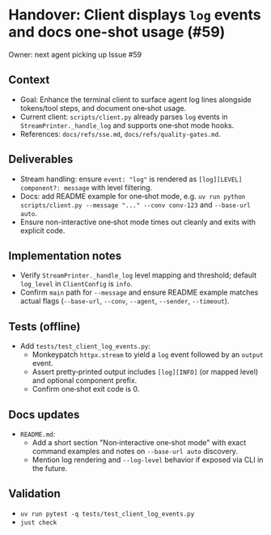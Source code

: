 # Handover: Client displays `log` events and docs one-shot usage (#59)

Owner: next agent picking up Issue #59

## Context

- Goal: Enhance the terminal client to surface agent log lines alongside tokens/tool steps, and document one‑shot usage.
- Current client: `scripts/client.py` already parses `log` events in `StreamPrinter._handle_log` and supports one‑shot mode hooks.
- References: `docs/refs/sse.md`, `docs/refs/quality-gates.md`.

## Deliverables

- Stream handling: ensure `event: "log"` is rendered as `[log][LEVEL] component?: message` with level filtering.
- Docs: add README example for one‑shot mode, e.g. `uv run python scripts/client.py --message "..." --conv conv-123` and `--base-url auto`.
- Ensure non-interactive one‑shot mode times out cleanly and exits with explicit code.

## Implementation notes

- Verify `StreamPrinter._handle_log` level mapping and threshold; default `log_level` in `ClientConfig` is `info`.
- Confirm `main` path for `--message` and ensure README example matches actual flags (`--base-url`, `--conv`, `--agent`, `--sender`, `--timeout`).

## Tests (offline)

- Add `tests/test_client_log_events.py`:
  - Monkeypatch `httpx.stream` to yield a `log` event followed by an `output` event.
  - Assert pretty‑printed output includes `[log][INFO]` (or mapped level) and optional component prefix.
  - Confirm one‑shot exit code is 0.

## Docs updates

- `README.md`:
  - Add a short section "Non‑interactive one‑shot mode" with exact command examples and notes on `--base-url auto` discovery.
  - Mention log rendering and `--log-level` behavior if exposed via CLI in the future.

## Validation

- `uv run pytest -q tests/test_client_log_events.py`
- `just check`
